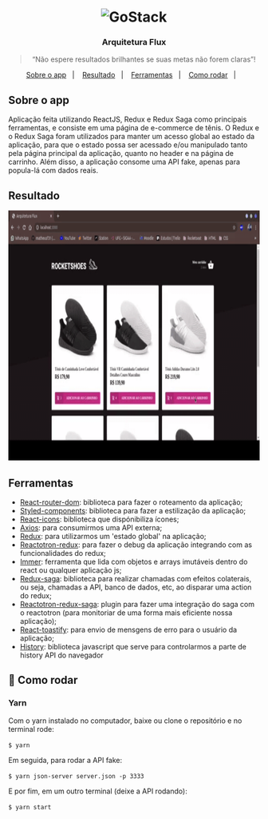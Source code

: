 <h1 align="center">
    <img alt="GoStack" src="https://rocketseat-cdn.s3-sa-east-1.amazonaws.com/bootcamp-header.png" width="200px" />
</h1>

<h3 align="center">
  Arquitetura Flux
</h3>

<blockquote align="center">“Não espere resultados brilhantes se suas metas não forem claras”!</blockquote>

<p align="center">
  <a href="#sobre-o-app">Sobre o app</a>&nbsp;&nbsp;&nbsp;|&nbsp;&nbsp;&nbsp;
  <a href="#resultado">Resultado</a>&nbsp;&nbsp;&nbsp;|&nbsp;&nbsp;&nbsp;
  <a href="#ferramentas">Ferramentas</a>&nbsp;&nbsp;&nbsp;|&nbsp;&nbsp;&nbsp;
  <a href="#rocket-como-rodar">Como rodar</a>&nbsp;&nbsp;&nbsp;|&nbsp;&nbsp;&nbsp;
</p>

## Sobre o app

  Aplicação feita utilizando ReactJS, Redux e Redux Saga como principais ferramentas, e consiste em uma página de e-commerce de tênis. O Redux e o Redux Saga foram utilizados para manter um acesso global ao estado da aplicação, para que o estado possa ser acessado e/ou manipulado tanto pela página principal da aplicação, quanto no header e na página de carrinho. Além disso,  a aplicação consome uma API fake, apenas para popula-lá com dados reais.

## Resultado

<img src=".github/demo.gif" height="500">

## Ferramentas

- [React-router-dom](https://www.npmjs.com/package/react-router-dom): biblioteca para fazer o roteamento da aplicação;
- [Styled-components](https://styled-components.com/): biblioteca para fazer a estilização da aplicação;
- [React-icons](https://www.npmjs.com/package/react-icons): biblioteca que dispónibiliza ícones;
- [Axios](https://github.com/axios/axios): para consumirmos uma API externa;
- [Redux](https://redux.js.org/): para utilizarmos um 'estado global' na aplicação;
- [Reactotron-redux](https://github.com/infinitered/reactotron/blob/master/docs/plugin-redux.md): para fazer o debug da aplicação integrando com as funcionalidades do redux;
- [Immer](https://github.com/immerjs/immer): ferramenta que lida com objetos e arrays imutáveis dentro do react ou qualquer aplicação js;
- [Redux-saga](https://redux-saga.js.org/): biblioteca para realizar chamadas com efeitos colaterais, ou seja, chamadas a API, banco de dados, etc, ao disparar uma action do redux;
- [Reactotron-redux-saga](https://github.com/infinitered/reactotron/blob/master/docs/plugin-redux-saga.md): plugin para fazer uma integração do saga com o reactotron (para monitoriar de uma forma mais eficiente nossa aplicação);
- [React-toastify](https://github.com/fkhadra/react-toastify): para envio de mensgens de erro para o usuário da aplicação;
- [History](https://github.com/ReactTraining/react-router/blob/master/packages/react-router/docs/api/history.md): biblioteca javascript que serve para controlarmos a parte de history API do navegador

## :rocket: Como rodar

### Yarn

Com o yarn instalado no computador, baixe ou clone o repositório e no terminal rode:

`$ yarn`

Em seguida, para rodar a API fake:

`$ yarn json-server server.json -p 3333`

E por fim, em um outro terminal (deixe a API rodando):

`$ yarn start`

